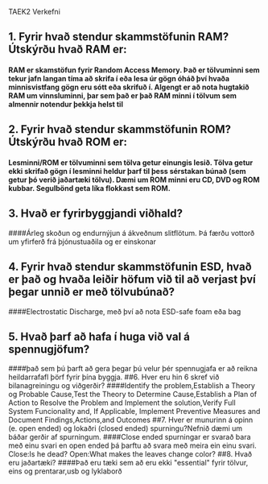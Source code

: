 TAEK2 Verkefni
## 1. Fyrir hvað stendur skammstöfunin RAM? Útskýrðu hvað RAM er:
#### RAM er skamstöfun fyrir Random Access Memory. Það er tölvuminni sem tekur jafn langan tíma að skrifa í eða lesa úr gögn óháð því hvaða minnisvistfang gögn eru sótt eða skrifuð í. Algengt er að nota hugtakið RAM um vinnsluminni, þar sem það er það RAM minni í tölvum sem almennir notendur þekkja helst til
## 2. Fyrir hvað stendur skammstöfunin ROM? Útskýrðu hvað ROM er:
#### Lesminni/ROM er tölvuminni sem tölva getur einungis lesið. Tölva getur ekki skrifað gögn í lesminni heldur þarf til þess sérstakan búnað (sem getur þó verið jaðartæki tölvu). Dæmi um ROM minni eru CD, DVD og ROM kubbar. Segulbönd geta líka flokkast sem ROM.
## 3. Hvað er fyrirbyggjandi viðhald?
####Árleg skoðun og endurnýjun á ákveðnum slitflötum. Þá færðu vottorð um yfirferð frá þjónustuaðila og er einskonar
## 4. Fyrir hvað stendur skammstöfunin ESD, hvað er það og hvaða leiðir höfum við til að verjast því þegar unnið er með tölvubúnað?
####Electrostatic Discharge, með því að nota ESD-safe foam eða bag
## 5. Hvað þarf að hafa í huga við val á spennugjöfum?
####það sem þú þarft að gera þegar þú velur þér spennugjafa er að reikna heildarrafafl þörf fyrir þína byggja.
##6. Hver eru hin 6 skref við bilanagreiningu og viðgerðir?
####Identify the problem,Establish a Theory og Probable Cause,Test the Theory to Determine Cause,Establish a Plan of Action to Resolve the Problem and Implement the solution,Verify Full System Funcionality and, If Applicable, Implement Preventive Measures and Document Findings,Actions,and Outcomes
##7. Hver er munurinn á opinn (e. open ended) og lokaðri (closed ended) spurningu?Nefnið dæmi um báðar gerðir af spurningum.
####Close ended spurningar er svarað bara með einu svari en open ended þá þarftu að svara með meira ein einu svari. Close:Is he dead? Open:What makes the leaves change color?
##8. Hvað eru jaðartæki?
####Það eru tæki sem að eru ekki "essential" fyrir tölvur, eins og prentarar,usb og lyklaborð

